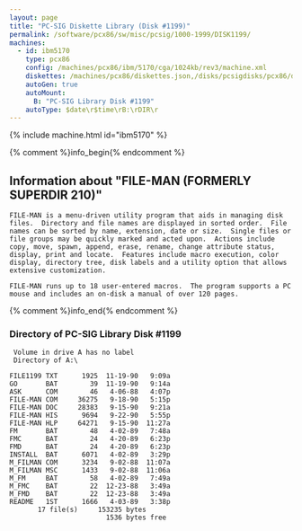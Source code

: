 ```yaml
---
layout: page
title: "PC-SIG Diskette Library (Disk #1199)"
permalink: /software/pcx86/sw/misc/pcsig/1000-1999/DISK1199/
machines:
  - id: ibm5170
    type: pcx86
    config: /machines/pcx86/ibm/5170/cga/1024kb/rev3/machine.xml
    diskettes: /machines/pcx86/diskettes.json,/disks/pcsigdisks/pcx86/diskettes.json
    autoGen: true
    autoMount:
      B: "PC-SIG Library Disk #1199"
    autoType: $date\r$time\rB:\rDIR\r
---
```


{% include machine.html id="ibm5170" %}

{% comment %}info_begin{% endcomment %}

## Information about "FILE-MAN (FORMERLY SUPERDIR 210)"

    FILE-MAN is a menu-driven utility program that aids in managing disk
    files.  Directory and file names are displayed in sorted order.  File
    names can be sorted by name, extension, date or size.  Single files or
    file groups may be quickly marked and acted upon.  Actions include
    copy, move, spawn, append, erase, rename, change attribute status,
    display, print and locate.  Features include macro execution, color
    display, directory tree, disk labels and a utility option that allows
    extensive customization.
    
    FILE-MAN runs up to 18 user-entered macros.  The program supports a PC
    mouse and includes an on-disk a manual of over 120 pages.
{% comment %}info_end{% endcomment %}


### Directory of PC-SIG Library Disk #1199

     Volume in drive A has no label
     Directory of A:\

    FILE1199 TXT      1925  11-19-90   9:09a
    GO       BAT        39  11-19-90   9:14a
    ASK      COM        46   4-06-88   4:07p
    FILE-MAN COM     36275   9-18-90   5:15p
    FILE-MAN DOC     28383   9-15-90   9:21a
    FILE-MAN HIS      9694   9-22-90   5:55p
    FILE-MAN HLP     64271   9-15-90  11:27a
    FM       BAT        48   4-02-89   7:48a
    FMC      BAT        24   4-20-89   6:23p
    FMD      BAT        24   4-20-89   6:23p
    INSTALL  BAT      6071   4-02-89   3:29p
    M_FILMAN COM      3234   9-02-88  11:07a
    M_FILMAN MSC      1433   9-02-88  11:06a
    M_FM     BAT        58   4-02-89   7:49a
    M_FMC    BAT        22  12-23-88   3:49a
    M_FMD    BAT        22  12-23-88   3:49a
    README   1ST      1666   4-03-89   3:38p
           17 file(s)     153235 bytes
                            1536 bytes free
